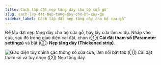 ```yaml
---
title: Cách lắp đặt nẹp tăng dày cho bộ cửa gỗ
slug: cach-lap-dat-nep-tang-day-cho-bo-cua-go
sidebar_label: Cách lắp đặt nẹp tăng dày cho bộ cửa gỗ
---
```


Để lắp đặt nẹp tăng dày cho bộ cửa gỗ, hãy lấy cửa làm ví dụ. Nhấp vào cửa, sau đó trong giao diện cài đặt, chọn (①) **Cài đặt tham số (Parameter settings)** và bật (②) **Nẹp tăng dày (Thickened strip)**.

![Giao diện tùy chỉnh các thông số của cửa, làm nổi bật tab (①) Cài đặt tham số và tùy chọn (②) Nẹp tăng dày.](https://storage.googleapis.com/jegavn_kb/images/69bb5adf-82c9-4100-83f9-08805749c64e.png)